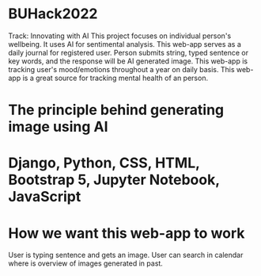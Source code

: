 # BUHack2022
Track: Innovating with AI
This project focuses on individual person's wellbeing. It uses AI for sentimental analysis. This web-app serves as a daily journal for registered user.
Person submits string, typed sentence or key words, and the response will be AI generated image. This web-app is tracking user's mood/emotions throughout a year on daily basis. This web-app is a great source for tracking mental health of an person. 

# The principle behind generating image using AI



# Django, Python, CSS, HTML, Bootstrap 5, Jupyter Notebook, JavaScript


# How we want this web-app to work
User is typing sentence and gets an image. User can search in calendar where is overview of images generated in past.

